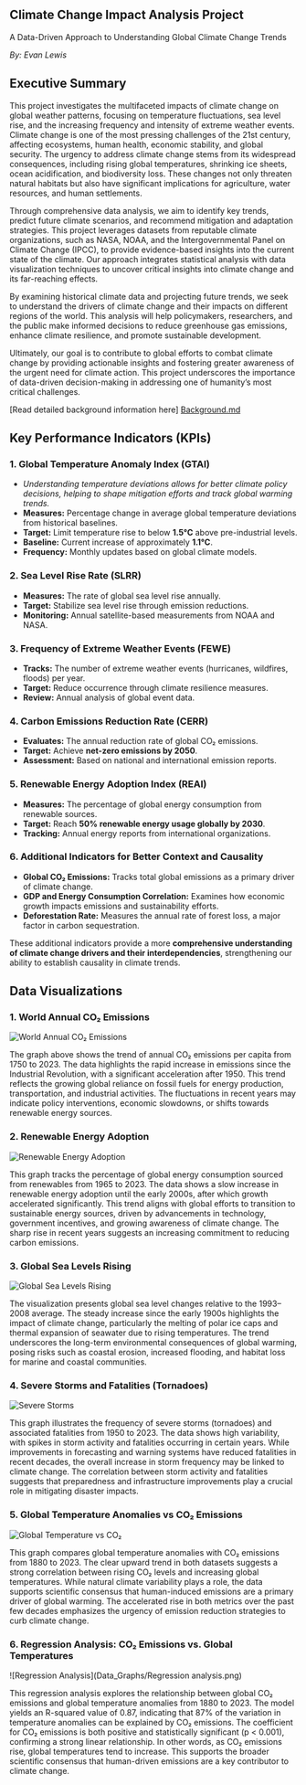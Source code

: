 ## **Climate Change Impact Analysis Project**

A Data-Driven Approach to Understanding Global Climate Change Trends 

*By: Evan Lewis*

## **Executive Summary**

This project investigates the multifaceted impacts of climate change on global weather patterns, focusing on temperature fluctuations, sea level rise, and the increasing frequency and intensity of extreme weather events. Climate change is one of the most pressing challenges of the 21st century, affecting ecosystems, human health, economic stability, and global security. The urgency to address climate change stems from its widespread consequences, including rising global temperatures, shrinking ice sheets, ocean acidification, and biodiversity loss. These changes not only threaten natural habitats but also have significant implications for agriculture, water resources, and human settlements.

Through comprehensive data analysis, we aim to identify key trends, predict future climate scenarios, and recommend mitigation and adaptation strategies. This project leverages datasets from reputable climate organizations, such as NASA, NOAA, and the Intergovernmental Panel on Climate Change (IPCC), to provide evidence-based insights into the current state of the climate. Our approach integrates statistical analysis with data visualization techniques to uncover critical insights into climate change and its far-reaching effects.

By examining historical climate data and projecting future trends, we seek to understand the drivers of climate change and their impacts on different regions of the world. This analysis will help policymakers, researchers, and the public make informed decisions to reduce greenhouse gas emissions, enhance climate resilience, and promote sustainable development.

Ultimately, our goal is to contribute to global efforts to combat climate change by providing actionable insights and fostering greater awareness of the urgent need for climate action. This project underscores the importance of data-driven decision-making in addressing one of humanity’s most critical challenges.


[Read detailed background information here] [Background.md]()

## Key Performance Indicators (KPIs)

### 1. Global Temperature Anomaly Index (GTAI)
- *Understanding temperature deviations allows for better climate policy decisions, helping to shape mitigation efforts and track global warming trends.*
- **Measures:** Percentage change in average global temperature deviations from historical baselines.
- **Target:** Limit temperature rise to below **1.5°C** above pre-industrial levels.
- **Baseline:** Current increase of approximately **1.1°C**.
- **Frequency:** Monthly updates based on global climate models.

### 2. Sea Level Rise Rate (SLRR)
- **Measures:** The rate of global sea level rise annually.
- **Target:** Stabilize sea level rise through emission reductions.
- **Monitoring:** Annual satellite-based measurements from NOAA and NASA.

### 3. Frequency of Extreme Weather Events (FEWE)
- **Tracks:** The number of extreme weather events (hurricanes, wildfires, floods) per year.
- **Target:** Reduce occurrence through climate resilience measures.
- **Review:** Annual analysis of global event data.

### 4. Carbon Emissions Reduction Rate (CERR)
- **Evaluates:** The annual reduction rate of global CO₂ emissions.
- **Target:** Achieve **net-zero emissions by 2050**.
- **Assessment:** Based on national and international emission reports.

### 5. Renewable Energy Adoption Index (REAI)
- **Measures:** The percentage of global energy consumption from renewable sources.
- **Target:** Reach **50% renewable energy usage globally by 2030**.
- **Tracking:** Annual energy reports from international organizations.

### 6. Additional Indicators for Better Context and Causality
- **Global CO₂ Emissions:** Tracks total global emissions as a primary driver of climate change.
- **GDP and Energy Consumption Correlation:** Examines how economic growth impacts emissions and sustainability efforts.
- **Deforestation Rate:** Measures the annual rate of forest loss, a major factor in carbon sequestration.

These additional indicators provide a more **comprehensive understanding of climate change drivers and their interdependencies**, strengthening our ability to establish causality in climate trends.


## Data Visualizations

### 1. World Annual CO₂ Emissions
![World Annual CO₂ Emissions](Data_Graphs/C02.png)

The graph above shows the trend of annual CO₂ emissions per capita from 1750 to 2023. The data highlights the rapid increase in emissions since the Industrial Revolution, with a significant acceleration after 1950. This trend reflects the growing global reliance on fossil fuels for energy production, transportation, and industrial activities. The fluctuations in recent years may indicate policy interventions, economic slowdowns, or shifts towards renewable energy sources.

### 2. Renewable Energy Adoption
![Renewable Energy Adoption](Data_Graphs/Energy.png)

This graph tracks the percentage of global energy consumption sourced from renewables from 1965 to 2023. The data shows a slow increase in renewable energy adoption until the early 2000s, after which growth accelerated significantly. This trend aligns with global efforts to transition to sustainable energy sources, driven by advancements in technology, government incentives, and growing awareness of climate change. The sharp rise in recent years suggests an increasing commitment to reducing carbon emissions.

### 3. Global Sea Levels Rising
![Global Sea Levels Rising](Data_Graphs/Global_Sea_levels_rising.png)

The visualization presents global sea level changes relative to the 1993–2008 average. The steady increase since the early 1900s highlights the impact of climate change, particularly the melting of polar ice caps and thermal expansion of seawater due to rising temperatures. The trend underscores the long-term environmental consequences of global warming, posing risks such as coastal erosion, increased flooding, and habitat loss for marine and coastal communities.

### 4. Severe Storms and Fatalities (Tornadoes)
![Severe Storms](Data_Graphs/Severe_storms.png)

This graph illustrates the frequency of severe storms (tornadoes) and associated fatalities from 1950 to 2023. The data shows high variability, with spikes in storm activity and fatalities occurring in certain years. While improvements in forecasting and warning systems have reduced fatalities in recent decades, the overall increase in storm frequency may be linked to climate change. The correlation between storm activity and fatalities suggests that preparedness and infrastructure improvements play a crucial role in mitigating disaster impacts.

### 5. Global Temperature Anomalies vs CO₂ Emissions
![Global Temperature vs CO₂](Data_Graphs/Temperature_vs_co2.png)

This graph compares global temperature anomalies with CO₂ emissions from 1880 to 2023. The clear upward trend in both datasets suggests a strong correlation between rising CO₂ levels and increasing global temperatures. While natural climate variability plays a role, the data supports scientific consensus that human-induced emissions are a primary driver of global warming. The accelerated rise in both metrics over the past few decades emphasizes the urgency of emission reduction strategies to curb climate change.

### 6. Regression Analysis: CO₂ Emissions vs. Global Temperatures
![Regression Analysis](Data_Graphs/Regression analysis.png)

This regression analysis explores the relationship between global CO₂ emissions and global temperature anomalies from 1880 to 2023. The model yields an R-squared value of 0.87, indicating that 87% of the variation in temperature anomalies can be explained by CO₂ emissions. The coefficient for CO₂ emissions is both positive and statistically significant (p < 0.001), confirming a strong linear relationship. In other words, as CO₂ emissions rise, global temperatures tend to increase. This supports the broader scientific consensus that human-driven emissions are a key contributor to climate change.